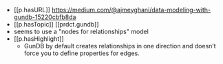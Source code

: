 


- [[p.hasURL]] https://medium.com/@ajmeyghani/data-modeling-with-gundb-15220cbfb8da
- [[p.hasTopic]] [[prdct.gundb]]
- seems to use a "nodes for relationships" model
- [[p.hasHighlight]]
  - GunDB by default creates relationships in one direction and doesn’t force you to define properties for edges.
